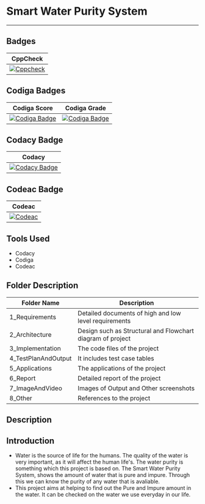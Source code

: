 # Smart Water Purity System
-----------------------------------------------------------------------------------------------------------------------------------------------------------------------------------

Badges
-----------------------------------------------------------------------------------------------------------------------------------------------------------------------------------
| CppCheck |
|----------|
| [![Cppcheck](https://github.com/AmolKulkarni00/M2-EmbSys/actions/workflows/c-cpp.yml/badge.svg)](https://github.com/AmolKulkarni00/M2-EmbSys/actions/workflows/c-cpp.yml) | 

Codiga Badges
-----------------------------------------------------------------------------------------------------------------------------------------------------------------------------------
| Codiga Score | Codiga Grade |
|--------------|--------------|
| [![Codiga Badge](https://api.codiga.io/project/31659/score/svg)](https://app.codiga.io/public/project/31659/M2-EmbSys/dashboard) | [![Codiga Badge](https://api.codiga.io/project/31659/status/svg)](https://app.codiga.io/public/project/31659/M2-EmbSys/dashboard) | 
 
 Codacy Badge
 ----------------------------------------------------------------------------------------------------------------------------------------------------------------------------------
 | Codacy |
 |--------|
 | [![Codacy Badge](https://app.codacy.com/project/badge/Grade/14f4b61fc1f343a0bb10eea86412a82e)](https://www.codacy.com/gh/AmolKulkarni00/M2-EmbSys/dashboard?utm_source=github.com&amp;utm_medium=referral&amp;utm_content=AmolKulkarni00/M2-EmbSys&amp;utm_campaign=Badge_Grade) |
 
 Codeac Badge
 ----------------------------------------------------------------------------------------------------------------------------------------------------------------------------------
 | Codeac |
 |--------|
 | [![Codeac](https://static.codeac.io/badges/2-461697585.svg "Codeac")](https://app.codeac.io/github/AmolKulkarni00/M2-EmbSys) |
 
 Tools Used
----------------------------------------------------------------------------------------------------------------------------------------------------------------------------------- 

* Codacy
* Codiga
* Codeac

Folder Description
-----------------------------------------------------------------------------------------------------------------------------------------------------------------------------------

| Folder Name | Description |
|-------------|-------------|  
| 1_Requirements | Detailed documents of high and low level requirements |
| 2_Architecture | Design such as Structural and Flowchart diagram of project |
| 3_Implementation | The code files of the project |
| 4_TestPlanAndOutput | It includes test case tables | 
| 5_Applications | The applications of the project |
| 6_Report | Detailed report of the project |
| 7_ImageAndVideo | Images of Output and Other screenshots |
| 8_Other | References to the project | 

Description
-----------------------------------------------------------------------------------------------------------------------------------------------------------------------------------
Introduction
-----------------------------------------------------------------------------------------------------------------------------------------------------------------------------------
* Water is the source of life for the humans. The quality of the water is very important, as it will affect the human life's. The water purity is something which this project is based on. The Smart Water Purity System, shows the amount of water that is pure and impure. Through this we can know the purity of any water that is avaliable. 
* This project aims at helping to find out the Pure and Impure amount in the water. It can be checked on the water we use everyday in our life. 


